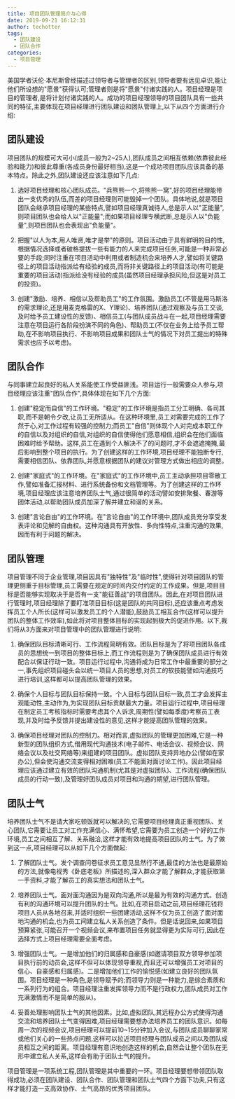 ```yaml
---
title: 项目团队管理简介与心得
date: 2019-09-21 16:12:31
author: techotter
tags:
  - 团队建设
  - 团队合作
categories:
  - 项目管理
---
```


美国学者沃伦·本尼斯曾经描述过领导者与管理者的区别,领导者要有远见卓识,能让他们所设想的"愿景"获得认可;管理者则是将"愿景"付诸实践的人。项目经理是项目的管理者,是将计划付诸实践的人。成功的项目经理领导的项目团队具有一些共同的特征,主要体现在项目经理进行团队建设和团队管理上,以下从四个方面进行介绍:

<!-- more -->

## 团队建设

项目团队的规模可大可小(成员一般为2~25人),团队成员之间相互依赖(依靠彼此经验和能力)和彼此尊重(各成员身份最好相当),这是一个成功项目团队应该具备的基本特点。除此之外,团队建设还应该注意如下几点:

1. 选好项目经理和核心团队成员。"兵熊熊一个,将熊熊一窝",好的项目经理能带出一支优秀的队伍,而差的项目经理则可能毁掉一个团队。具体地说,就是项目团队会继承项目经理的某些特点,譬如项目经理真诚待人,总是示人以"正能量",则项目团队也会给人以"正能量";而如果项目经理专横武断,总是示人以"负能量",则项目团队也会表现出"负能量"。

2. 把握"以人为本,用人唯贤,唯才是举"的原则。项目活动由于具有鲜明的目的性,根据情况选择或者破格提拔一些有能力的人来完成项目任务,可能是一种非常必要的手段;同时注重在项目活动中利用或者制造机会来培养人才,譬如将关键路径上的项目活动指派给有经验的成员,而将非关键路径上的项目活动(有可能是重要的项目活动)指派给没有经验的成员(虽然项目经理承担风险,但这是对员工的投资)。

3. 创建"激励、培养、相信以及帮助员工"的工作氛围。激励员工(不管是用马斯洛的需求理论,还是用麦克格雷的X、Y理论)、培养团队(通过观察及与员工交谈,及时给予员工建设性的反馈)、相信员工(与团队成员战斗在一起,项目经理需要注意在项目运行各阶段扮演不同的角色)、帮助员工(不仅在业务上给予员工帮助,在不影响项目执行、不影响项目成果和团队士气的情况下对员工提出的特殊需求也应予以考虑)。

## 团队合作

与同事建立起良好的私人关系能使工作受益匪浅。项目运行一般需要众人参与,项目经理应该注重"团队合作",具体体现在如下几个方面:

1. 创建"稳定而自信"的工作环境。"稳定"的工作环境是指员工分工明确、各司其职,而不是朝令夕改,让员工无所适从。在这种环境里,员工对需要完成的工作了然于心,对工作过程有较强的控制力;而员工"自信"则体现个人对完成本职工作的自信以及对组织的自信,对组织的自信使得他们愿意相信,组织会在他们面临困难时给予帮助。这样,员工在遇到个人解决不了的问题时,才不会遮遮掩掩,最后影响到整个项目的执行。为了创建这样的工作环境,项目经理不能独断专行,需要相信团队、依靠团队,并愿意根据团队的建议对管理方式做出相应的调整。

2. 创建"家庭式"的工作环境。在"家庭式"的工作环境中,员工主动承担项目零散工作,譬如准备汇报材料、进行系统备份和文档管理等。为了创建这样的工作环境,项目经理应该注意培养团队士气,通过很简单的活动譬如安排聚餐、春游等团体活动,以帮助团队成员加深了解并建立和谐的关系。

3. 创建"言论自由"的工作环境。在"言论自由"的工作环境中,团队成员充分享受发表评论和见解的自由权。这种沟通具有开放性、多向性特点,注重沟通的效果,因而有利于问题的解决。

## 团队管理

项目管理不同于企业管理,项目因具有"独特性"及"临时性",使得针对项目团队的管理更侧重于目标管理,员工需要在规定的时间内交付约定的工作成果。但是,项目目标是否能够实现取决于是否有一支"能征善战"的项目团队。因此,在对项目团队进行管理时,项目经理除了要盯准项目目标(这是团队的共同目标),还应该重点考虑发挥员工个人所长(这样可以激发员工的个人潜能),鼓励员工相互合作(这样可以提升团队的整体工作效率),如此将对项目整体目标的实现起到极大的促进作用。以下,我们将从3方面来对项目管理中的团队管理进行说明:

1. 确保团队目标清晰可行、工作流程简明有效。团队目标是为了将项目团队各成员的思想统一到项目的整体目标上,而工作流程则是为了确保团队成员进行有效配合以保证行动一致。项目运行过程中,沟通将成为日常工作中最重要的部分之一,事先组织项目碰头会以统一项目人员的思想,对员工的软技能譬如沟通技巧进行培训,这样都可以提高团队管理的效果。

2. 确保个人目标与团队目标保持一致。个人目标与团队目标一致,员工才会发挥主观能动性,主动作为,为实现团队目标贡献最大力量。项目运行过程中,项目经理在制定员工考核指标时需要考虑其个人诉求,周期性(譬如每季度)考察员工表现,并及时给予反馈并提出建设性的意见,这样才能提高团队管理的效果。  

3. 确保项目经理对团队的控制力。相对而言,虚拟团队的管理更加困难,它是一种新型的团队组织方式,借用现代沟通技术(电子邮件、电话会议、视频会议、网络会议以及社交网络等)来组建的项目团队。虚拟团队支持异地办公(譬如在家办公),但会使沟通交流变得相对困难(员工不能面对面讨论工作)。因此项目经理应该通过建立有效的团队沟通机制(尤其是对虚拟团队)、工作流程(确保团队成员的行动一致),及管理好团队成员对项目和沟通的期望,进行团队管理。

## 团队士气

培养团队士气不是请大家吃顿饭就可以解决的,它需要项目经理真正重视团队、关心团队,它需要让员工对工作充满信心、满怀希望,它需要为员工创造一个好的工作环境,员工之间相互了解、关系融洽,这样才能有效地提高项目团队的士气。为了做到这一点,项目经理可以从如下几个方面做起:

1. 了解团队士气。发个调查问卷征求员工意见显然行不通,最佳的方法也是最原始的方法,就像电视秀《卧底老板》所描述的,深入群众才能了解群众,才能获取第一手资料,才能了解员工的真实想法和团队士气。

2. 培养团队士气。面对面沟通因为是双向沟通,所以是最为有效的沟通方式。创造有利的沟通环境可以提升团队的士气。比如,在项目启动之前,项目经理花钱将项目人员从各地召来,并适时组织一些团建活动,这样不仅为员工创造了面对面地沟通的机会,也为员工间建立私人关系创造了条件。但是话说回来,如果项目预算紧张,可能召开一个视频会议,来布置项目任务就显得更为实际可行,因此在选择方式上项目经理需要全面考虑。

3. 增强团队士气。一是增加他们的归属感和自豪感(如邀请项目双方领导参加项目执行前的动员会,这样不但可以体现领导重视,而且还可以增强员工对项目的信心、自豪感和归属感)。二是增加他们工作的愉悦感(如建立良好的团队氛围。项目经理是一种角色,是领导赋予的;而领导力则是一种能力,是综合素质和一系列行为的组合。项目经理注重发挥领导力而不是行政权力,团队成员对工作充满激情而不是简单的服从)。

4. 妥善处理影响团队士气的其他因素。比如,虚拟团队,其远程办公方式使得沟通交流和培养团队士气变得困难,项目经理需要想办法培养员工的团队意识。如每周一次的视频会议,项目经理可以提前10~15分钟加入会议,与团队成员聊聊家常或他们关心的一些热点问题,这样可以拉近项目经理与团队成员之间以及团队成员相互之间的距离。项目经理有意识地创造这样的机会,自然会让整个团队在无形中建立私人关系,这样会有助于团队士气的提升。

项目管理是一项系统工程,团队管理是其中重要的一环。项目经理要想带领团队取得成功,必须在团队建设、团队合作、团队管理和团队士气四个方面下功夫,只有这样才能打造一支高效协作、士气高昂的优秀项目团队。
